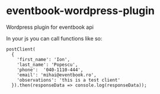 # eventbook-wordpress-plugin
Wordpress plugin for eventbook api

In your js you can call functions like so:

```
postClient(
  {
    'first_name': 'Ion',
    'last_name': 'Popescu',
    'phone':  '040-1110-444',
    'email': 'mihai@eventbook.ro',
    'observations': 'this is a test client'
  }).then(responseData => console.log(responseData));
